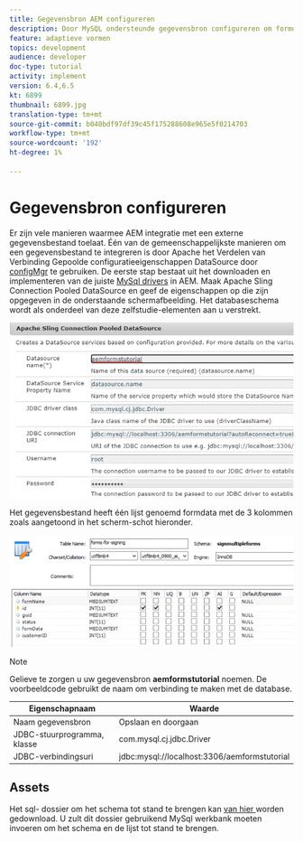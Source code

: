 ```yaml
---
title: Gegevensbron AEM configureren
description: Door MySQL ondersteunde gegevensbron configureren om formuliergegevens op te slaan en op te halen
feature: adaptieve vormen
topics: development
audience: developer
doc-type: tutorial
activity: implement
version: 6.4,6.5
kt: 6899
thumbnail: 6899.jpg
translation-type: tm+mt
source-git-commit: b040bdf97df39c45f175288608e965e5f0214703
workflow-type: tm+mt
source-wordcount: '192'
ht-degree: 1%

---
```


# Gegevensbron configureren

Er zijn vele manieren waarmee AEM integratie met een externe gegevensbestand toelaat. Één van de gemeenschappelijkste manieren om een gegevensbestand te integreren is door Apache het Verdelen van Verbinding Gepoolde configuratieeigenschappen DataSource door [configMgr](http://localhost:4502/system/console/configMgr) te gebruiken.
De eerste stap bestaat uit het downloaden en implementeren van de juiste [MySql drivers](https://mvnrepository.com/artifact/mysql/mysql-connector-java) in AEM.
Maak Apache Sling Connection Pooled DataSource en geef de eigenschappen op die zijn opgegeven in de onderstaande schermafbeelding. Het databaseschema wordt als onderdeel van deze zelfstudie-elementen aan u verstrekt.

![gegevensbron](assets/data-source.PNG)

Het gegevensbestand heeft één lijst genoemd formdata met de 3 kolommen zoals aangetoond in het scherm-schot hieronder.

![gegevensbank](assets/data-base.PNG)


>[!NOTE]
>Gelieve te zorgen u uw gegevensbron **aemformstutorial** noemen. De voorbeeldcode gebruikt de naam om verbinding te maken met de database.

| Eigenschapnaam | Waarde |
------------------------|---------------------------------------
| Naam gegevensbron | Opslaan en doorgaan |
| JDBC-stuurprogramma, klasse | com.mysql.cj.jdbc.Driver |
| JDBC-verbindingsuri | jdbc:mysql://localhost:3306/aemformstutorial |

## Assets

Het sql- dossier om het schema tot stand te brengen kan [van hier ](assets/sign-multiple-forms.sql) worden gedownload. U zult dit dossier gebruikend MySql werkbank moeten invoeren om het schema en de lijst tot stand te brengen.


